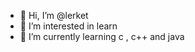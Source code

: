 - 👋 Hi, I’m @lerket
- 👀 I’m interested in learn 
- 🌱 I’m currently learning c , c++ and java 

<!---
lerket/lerket is a ✨ special ✨ repository because its `README.md` (this file) appears on your GitHub profile.
You can click the Preview link to take a look at your changes.
--->
